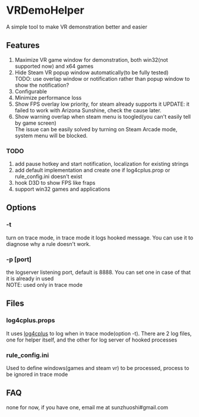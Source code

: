 # VRDemoHelper
A simple tool to make VR demonstration better and easier

## Features
1. Maximize VR game window for demonstration, both win32(not supported now) and x64 games
2. Hide Steam VR popup window automatically(to be fully tested)  
TODO: use overlap window or notification rather than popup window to show the notification?
3. Configurable
4. Minimize performance loss 
5. Show FPS overlay
low priority, for steam already supports it
UPDATE: it failed to work with Arizona Sunshine, check the cause later.
6. Show warning overlap when steam menu is toogled(you can't easily tell by game screen)  
The issue can be easily solved by turning on Steam Arcade mode, system menu will be blocked.
### TODO 
1. add pause hotkey and start notification, localization for existing strings
2. add default implementation and create one if log4cplus.prop or rule_config.ini doesn't exist
3. hook D3D to show FPS like fraps
4. support win32 games and applications

## Options
### -t  
turn on trace mode, in trace mode it logs hooked message. You can use it to diagnose why a rule doesn't work.  
### -p [port]   
the logserver listening port, default is 8888. You can set one in case of that it is already in used  
NOTE: used only in trace mode  

## Files
### log4cplus.props  
It uses [log4cplus](https://github.com/log4cplus/log4cplus) to log when in trace mode(option -t). There are 2 log files, one for helper itself, and the other for log server of hooked processes 

### rule_config.ini  
Used to define windows(games and steam vr) to be processed, process to be ignored in trace mode

## FAQ
none for now, if you have one, email me at sunzhuoshi#gmail.com